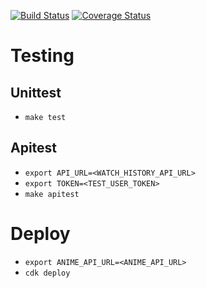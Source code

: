 [![Build Status](https://travis-ci.com/projectmovio/watch-history-service.svg?branch=master)](https://travis-ci.com/projectmovio/watch-history-service)
[![Coverage Status](https://coveralls.io/repos/github/projectmovio/watch-history-service/badge.svg?branch=master)](https://coveralls.io/github/projectmovio/watch-history-service?branch=master)

# Testing

## Unittest

* `make test`

## Apitest

* `export API_URL=<WATCH_HISTORY_API_URL>`
* `export TOKEN=<TEST_USER_TOKEN>`
* `make apitest`

# Deploy

* `export ANIME_API_URL=<ANIME_API_URL>`
* `cdk deploy`